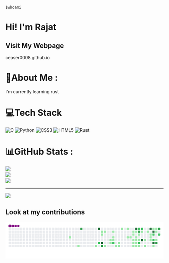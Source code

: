 `$whoami` 
# Hi! I'm Rajat

## Visit My Webpage
ceaser0008.github.io

# 💫About Me :
I'm currently learning rust

# 💻Tech Stack
![C](https://img.shields.io/badge/c-%2300599C.svg?style=for-the-badge&logo=c&logoColor=white) ![Python](https://img.shields.io/badge/python-3670A0?style=for-the-badge&logo=python&logoColor=ffdd54) ![CSS3](https://img.shields.io/badge/css3-%231572B6.svg?style=for-the-badge&logo=css3&logoColor=white) ![HTML5](https://img.shields.io/badge/html5-%23E34F26.svg?style=for-the-badge&logo=html5&logoColor=white) ![Rust](https://img.shields.io/badge/rust-%23000000.svg?style=for-the-badge&logo=rust&logoColor=white)
# 📊GitHub Stats :
![](https://github-readme-stats.vercel.app/api?username=ceaser008&theme=tokyonight&hide_border=true&include_all_commits=true&count_private=true)<br/>
![](https://github-readme-streak-stats.herokuapp.com/?user=ceaser008&theme=tokyonight&hide_border=true)<br/>
![](https://github-readme-stats.vercel.app/api/top-langs/?username=ceaser008&theme=tokyonight&hide_border=true&include_all_commits=true&count_private=true&layout=compact)

---
[![](https://visitcount.itsvg.in/api?id=ceaser008&icon=0&color=0)](https://visitcount.itsvg.in)


## Look at my contributions
![snake animation](https://github.com/ceaser008/ceaser008/blob/output/github-contribution-grid-snake.gif)
